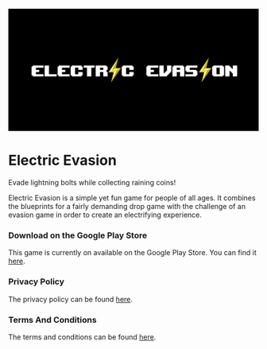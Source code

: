 ![Electric Evasion Banner](./electric_banner_black.jpg "Electric Evasion Banner")

# Electric Evasion

Evade lightning bolts while collecting raining coins!

Electric Evasion is a simple yet fun game for people of all ages. It combines the blueprints for a fairly demanding drop game with the challenge of an evasion game in order to create an electrifying experience.

### Download on the Google Play Store

This game is currently on available on the Google Play Store. You can find it [here](https://play.google.com/store/apps/details?id=com.M2Apps.ElectricEvasion).

### Privacy Policy

The privacy policy can be found [here](./privacy_policy.html).

### Terms And Conditions

The terms and conditions can be found [here](./terms_and_conditions.html).
